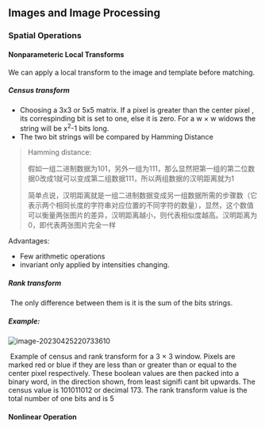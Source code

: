 



## Images and Image Processing 

### Spatial Operations

#### Nonparameteric Local Transforms

We can apply a local transform to the image and template before matching.

##### Census transform

* Choosing a 3x3 or 5x5 matrix. If a pixel is greater than the center pixel , its correspinding bit is set to one, else it is zero. For a w × w widows the string will be x<sup>2</sup>-1 bits long. 
* The two bit strings will be compared by Hamming Distance

> Hamming distance:
>
> 假如一组二进制数据为101，另外一组为111，那么显然把第一组的第二位数据0改成1就可以变成第二组数据111，所以两组数据的汉明距离就为1
>
> 简单点说，汉明距离就是一组二进制数据变成另一组数据所需的步骤数（它表示两个相同长度的字符串对应位置的不同字符的数量），显然，这个数值可以衡量两张图片的差异，汉明距离越小，则代表相似度越高。汉明距离为0，即代表两张图片完全一样

Advantages:

* Few arithmetic operations
* invariant only applied by intensities changing.

##### Rank transform 

​	The only difference between them is it is the sum of the bits strings.

##### Example:

![image-20230425220733610](C:\Users\Quan2\AppData\Roaming\Typora\typora-user-images\image-20230425220733610.png)

​	Example of census and rank  transform for a 3 × 3 window.  Pixels are marked red or blue if they are less than or greater than or equal to the center  pixel respectively. These boolean values are then packed into  a binary word, in the direction  shown, from least signifi cant bit  upwards. The census value is  101011012 or decimal 173. The  rank transform value is the total  number of one bits and is 5



#### Nonlinear Operation



